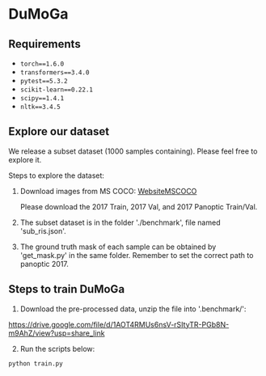 # DuMoGa

## Requirements
* `torch==1.6.0`
* `transformers==3.4.0`
* `pytest==5.3.2`
* `scikit-learn==0.22.1`
* `scipy==1.4.1`
* `nltk==3.4.5`

## Explore our dataset
We release a subset dataset (1000 samples containing). Please feel free to explore it.

Steps to explore the dataset:

1. Download images from MS COCO:   [WebsiteMSCOCO](https://cocodataset.org/#download)

    Please download the 2017 Train, 2017 Val, and 2017 Panoptic Train/Val.

2. The subset dataset is in the folder './benchmark', file named 'sub_ris.json'.

3. The ground truth mask of each sample can be obtained by 'get_mask.py' in the same folder. Remember to set the correct path to panoptic 2017.

## Steps to train DuMoGa
1. Download the pre-processed data, unzip the file into '.benchmark/':

https://drive.google.com/file/d/1AOT4RMUs6nsV-rSItyTR-PGb8N-m9AhZ/view?usp=share_link

2. Run the scripts below:
```bash
python train.py
